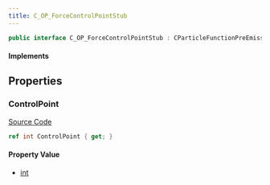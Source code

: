 ```yaml
---
title: C_OP_ForceControlPointStub
---
```


```csharp
public interface C_OP_ForceControlPointStub : CParticleFunctionPreEmission, CParticleFunctionOperator, CParticleFunction, ISchemaClass<CParticleFunction>, ISchemaClass<CParticleFunctionOperator>, ISchemaClass<CParticleFunctionPreEmission>, ISchemaClass<C_OP_ForceControlPointStub>, ISchemaField, ISchemaClass, INativeHandle
```

#### Implements

## Properties

### ControlPoint

[Source Code](https://github.com/swiftly-solution/swiftlys2/blob/main/managed/src/SwiftlyS2.Generated/Schemas/Interfaces/C_OP_ForceControlPointStub.cs#L17)

```csharp
ref int ControlPoint { get; }
```

#### Property Value

- [int](https://learn.microsoft.com/dotnet/api/system.int32)

